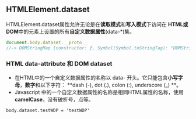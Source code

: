 ## HTMLElement.dataset

HTMLElement.dataset属性允许无论是在**读取模式**和**写入模式**下访问在 **HTML或 DOM**中的元素上设置的所有**自定义数据属性**(data-*)集。

```js
document.body.dataset.__proto__
//-> DOMStringMap {constructor: ƒ, Symbol(Symbol.toStringTag): "DOMStringMap"}
```

### HTML data-attribute 和 DOM dataset
  - 在HTML中的一个自定义数据属性的名称以 data- 开头。它只能包含**小写字母**，**数字**和以下字符： **dash (-), dot (.), colon (:), underscore (_) **。
  - Javascript 中的一个自定义数据属性的名称是相同HTML属性的名称，使用**camelCase**，没有破折号，点等。
```
body.dataset.testWDP = 'testWDP'

```
